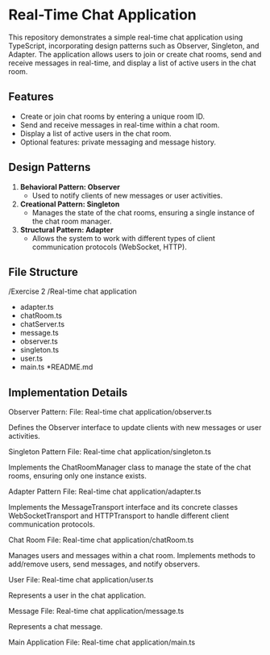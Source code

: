 # Real-Time Chat Application

This repository demonstrates a simple real-time chat application using TypeScript, incorporating design patterns such as Observer, Singleton, and Adapter. The application allows users to join or create chat rooms, send and receive messages in real-time, and display a list of active users in the chat room.

## Features

- Create or join chat rooms by entering a unique room ID.
- Send and receive messages in real-time within a chat room.
- Display a list of active users in the chat room.
- Optional features: private messaging and message history.

## Design Patterns

1. **Behavioral Pattern: Observer**
   - Used to notify clients of new messages or user activities.
2. **Creational Pattern: Singleton**
   - Manages the state of the chat rooms, ensuring a single instance of the chat room manager.
3. **Structural Pattern: Adapter**
   - Allows the system to work with different types of client communication protocols (WebSocket, HTTP).

## File Structure

/Exercise 2
/Real-time chat application
- adapter.ts
- chatRoom.ts
- chatServer.ts
- message.ts
- observer.ts
- singleton.ts
- user.ts
- main.ts
*README.md

## Implementation Details


Observer Pattern:
File: Real-time chat application/observer.ts

Defines the Observer interface to update clients with new messages or user activities.

Singleton Pattern
File: Real-time chat application/singleton.ts

Implements the ChatRoomManager class to manage the state of the chat rooms, ensuring only one instance exists.

Adapter Pattern
File: Real-time chat application/adapter.ts

Implements the MessageTransport interface and its concrete classes WebSocketTransport and HTTPTransport to handle different client communication protocols.

Chat Room
File: Real-time chat application/chatRoom.ts

Manages users and messages within a chat room. Implements methods to add/remove users, send messages, and notify observers.

User
File: Real-time chat application/user.ts

Represents a user in the chat application.

Message
File: Real-time chat application/message.ts

Represents a chat message.

Main Application
File: Real-time chat application/main.ts